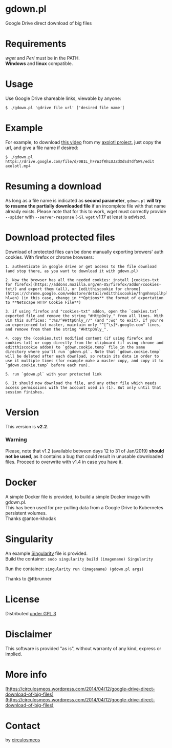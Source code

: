 gdown.pl
========

Google Drive direct download of big files

Requirements
============

*wget* and *Perl* must be in the PATH.   
**Windows** and **linux** compatible.

Usage
=====

Use Google Drive shareable links, viewable by anyone:   

    $ ./gdown.pl 'gdrive file url' ['desired file name']   

Example
=======

For example, to download [this video](https://drive.google.com/file/d/0B1L_hFrWJfRhLUJZdXdSdTdfSWs/edit) from my [axolotl project](https://circulosmeos.wordpress.com/2015/03/04/axolotl-a-simple-plain-text-documentation-system/), just copy the url, and give a file name if desired:

    $ ./gdown.pl https://drive.google.com/file/d/0B1L_hFrWJfRhLUJZdXdSdTdfSWs/edit axolotl.mp4   

Resuming a download
===================

As long as a file name is indicated as **second parameter**, `gdown.pl` **will try to resume the partially downloaded file** if an incomplete file with that name already exists. Please note that for this to work, wget must correctly provide `--spider` with `--server-response` (`-S`). `wget` v1.17 at least is advised.

Download protected files
========================

Download of protected files can be done manually exporting browers' auth cookies. With firefox or chrome browsers:

    1. authenticate in google drive or get access to the file download (and stop there, as you want to download it with gdown.pl)

    2. Now the browser has all the needed cookies: install [cookies-txt for firefox](https://addons.mozilla.org/en-US/firefox/addon/cookies-txt/) and export them (all), or [editthiscookie for chrome](https://chrome.google.com/webstore/detail/editthiscookie/fngmhnnpilhplaeedifhccceomclgfbg?hl=en) (in this case, change in **Options** the format of exportation to **Netscape HTTP Cookie File**)

    3. if using firefox and "cookies-txt" addon, open the `cookies.txt` exported file and remove the string "#HttpOnly_" from all lines. With vim this suffices: ":%s/^#HttpOnly_//" (and ":wq" to exit). If you're an experienced txt master, maintain only "^[^\s]*.google.com" lines, and remove from them the string "#HttpOnly_".

    4. copy the (cookies.txt) modified content (if using firefox and cookies-txt) or copy directly from the clipboard (if using chrome and editthiscookie addon) to `gdown.cookie.temp` file in the same directory where you'll run `gdown.pl`. Note that `gdown.cookie.temp` will be deleted after each download, so retain its data in order to use it multiple times (for example make a master copy, and copy it to `gdown.cookie.temp` before each run).

    5. run `gdown.pl` with your protected link

    6. It should now download the file, and any other file which needs access permissions with the account used in (1). But only until that session finishes.

Version
=======

This version is **v2.2**.

### Warning

Please, note that v1.2 (available between days 12 to 31 of Jan/2019) **should not be used**, as it contains a bug that could result in unusable downloaded files. Proceed to overwrite with v1.4 in case you have it.

Docker
======

A simple Docker file is provided, to build a simple Docker image with gdown.pl.    
This has been used for pre-pulling data from a Google Drive to Kubernetes persistent volumes.     
Thanks @anton-khodak

Singularity
===========

An example [Singularity](https://sylabs.io/guides/3.2/user-guide/quick_start.html) file is provided.    
Build the container:
`sudo singularity build (imagename) Singularity`

Run the container:
`singularity run (imagename) (gdown.pl args)`

Thanks to @ttbrunner

License
=======

Distributed [under GPL 3](http://www.gnu.org/licenses/gpl-3.0.html)

Disclaimer
==========

This software is provided "as is", without warranty of any kind, express or implied.

More info
=========

[https://circulosmeos.wordpress.com/2014/04/12/google-drive-direct-download-of-big-files](https://circulosmeos.wordpress.com/2014/04/12/google-drive-direct-download-of-big-files)

Contact
=======

by [circulosmeos](loopidle@gmail.com)   
